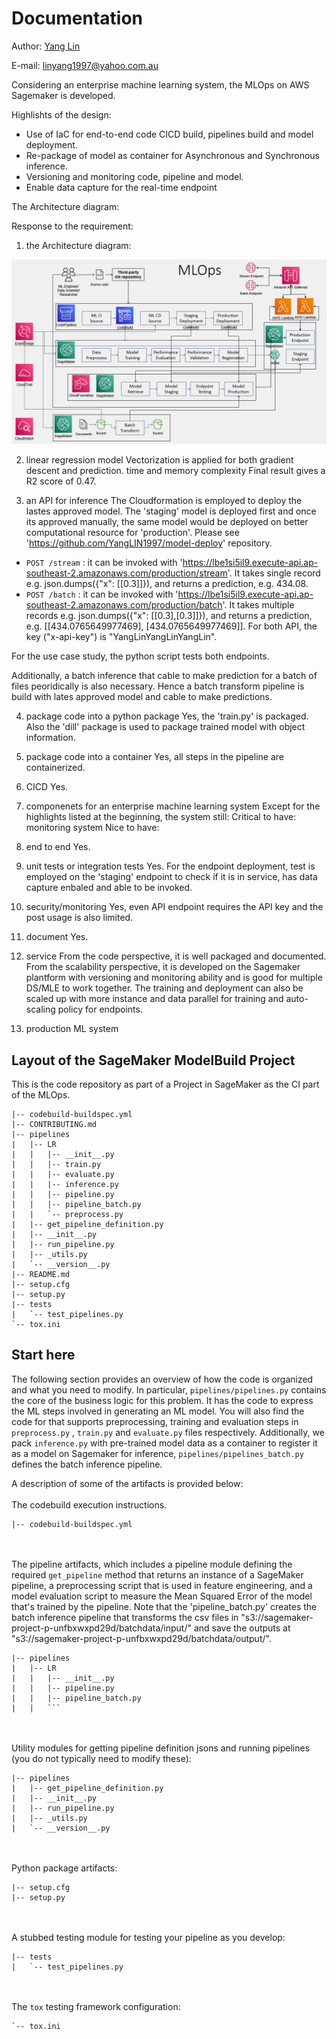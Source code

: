 # Documentation


Author: [Yang Lin](https://yanglin1997.github.io/)

E-mail: linyang1997@yahoo.com.au

Considering an enterprise machine learning system, the MLOps on AWS Sagemaker is developed. 

Highlishts of the design:
- Use of IaC for end-to-end code CICD build, pipelines build and model deployment.
- Re-package of model as container for Asynchronous and Synchronous inference.
- Versioning and monitoring code, pipeline and model.
- Enable data capture for the real-time endpoint

The Architecture diagram:

Response to the requirement:

1. the Architecture diagram:
<!-- ![img/MLOps.png](img/MLOps.png) -->
<div style="text-align:center"><img src ="img/MLOps.png" ,width=100/></div>

2. linear regression model
Vectorization is applied for both gradient descent and prediction.
time and memory complexity
Final result gives a R2 score of 0.47.

3. an API for inference
The Cloudformation is employed to deploy the lastes approved model. The 'staging' model is deployed first and once its approved manually, the same model would be deployed on better computational resource for 'production'. Please see 'https://github.com/YangLIN1997/model-deploy' repository. 

- `POST /stream` : it can be invoked with 'https://lbe1si5il9.execute-api.ap-southeast-2.amazonaws.com/production/stream'. It takes single record e.g. json.dumps({"x": [[0.3]]}), and returns a prediction, e.g. 434.08.
- `POST /batch` : it can be invoked with 'https://lbe1si5il9.execute-api.ap-southeast-2.amazonaws.com/production/batch'. It takes multiple records e.g. json.dumps({"x": [[0.3],[0.3]]}), and returns a prediction, e.g.  [[434.0765649977469], [434.0765649977469]]. 
For both API, the key ("x-api-key") is "YangLinYangLinYangLin".

For the use case study, the python script tests both endpoints.

Additionally, a batch inference that cable to make prediction for a batch of files peoridically is also necessary. Hence a batch transform pipeline is build with lates approved model and cable to make predictions. 

4. package code into a python package
Yes, the 'train.py' is packaged. Also the 'dill' package is used to package trained model with object information. 

5. package code into a container
Yes, all steps in the pipeline are containerized.

6. CICD
Yes.

7. componenets for an enterprise machine learning system
Except for the highlights listed at the beginning, the system still: 
Critical to have: monitoring system
Nice to have: 

8. end to end
Yes.

9. unit tests or integration tests
Yes. For the endpoint deployment, test is employed on the 'staging' endpoint to check if it is in service, has data capture enbaled and able to be invoked. 

10. security/monitoring
Yes, even API endpoint requires the API key and the post usage is also limited.

11. document
Yes. 

12. service
From the code perspective, it is well packaged and documented.
From the scalability perspective, it is developed on the Sagemaker plantform with versioning and monitoring ability and is good for multiple DS/MLE to work together. The training and deployment can also be scaled up with more instance and data parallel for training and auto-scaling policy for endpoints.

13. production ML system


## Layout of the SageMaker ModelBuild Project

This is the code repository as part of a Project in SageMaker as the CI part of the MLOps. 

```
|-- codebuild-buildspec.yml
|-- CONTRIBUTING.md
|-- pipelines
|   |-- LR
|   |   |-- __init__.py
|   |   |-- train.py
|   |   |-- evaluate.py
|   |   |-- inference.py
|   |   |-- pipeline.py
|   |   |-- pipeline_batch.py
|   |   `-- preprocess.py
|   |-- get_pipeline_definition.py
|   |-- __init__.py
|   |-- run_pipeline.py
|   |-- _utils.py
|   `-- __version__.py
|-- README.md
|-- setup.cfg
|-- setup.py
|-- tests
|   `-- test_pipelines.py
`-- tox.ini
```

## Start here

The following section provides an overview of how the code is organized and what you need to modify. In particular, `pipelines/pipelines.py` contains the core of the business logic for this problem. It has the code to express the ML steps involved in generating an ML model. You will also find the code for that supports preprocessing, training and evaluation steps in `preprocess.py` , `train.py` and `evaluate.py` files respectively. Additionally, we pack `inference.py` with pre-trained model data as a container to register it as a model on Sagemaker for inference, `pipelines/pipelines_batch.py` defines the batch inference pipeline.

A description of some of the artifacts is provided below:
<br/><br/>
The codebuild execution instructions. 

```
|-- codebuild-buildspec.yml
```

<br/><br/>
The pipeline artifacts, which includes a pipeline module defining the required `get_pipeline` method that returns an instance of a SageMaker pipeline, a preprocessing script that is used in feature engineering, and a model evaluation script to measure the Mean Squared Error of the model that's trained by the pipeline. Note that the 'pipeline_batch.py' creates the batch inference pipeline that transforms the csv files in "s3://sagemaker-project-p-unfbxwxpd29d/batchdata/input/" and save the outputs at "s3://sagemaker-project-p-unfbxwxpd29d/batchdata/output/".

```
|-- pipelines
|   |-- LR
|   |   |-- __init__.py
|   |   |-- pipeline.py
|   |   |-- pipeline_batch.py
|   |   ```

```
<br/><br/>
Utility modules for getting pipeline definition jsons and running pipelines (you do not typically need to modify these):

```
|-- pipelines
|   |-- get_pipeline_definition.py
|   |-- __init__.py
|   |-- run_pipeline.py
|   |-- _utils.py
|   `-- __version__.py
```
<br/><br/>
Python package artifacts:
```
|-- setup.cfg
|-- setup.py
```
<br/><br/>
A stubbed testing module for testing your pipeline as you develop:
```
|-- tests
|   `-- test_pipelines.py
```
<br/><br/>
The `tox` testing framework configuration:
```
`-- tox.ini
```

